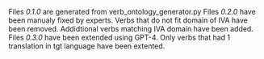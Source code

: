Files *0.1.0* are generated from verb_ontology_generator.py
Files *0.2.0* have been manualy fixed by experts. Verbs that do not fit domain of IVA have been removed. Addidtional verbs matching IVA domain have been added.
Files *0.3.0* have been extended using GPT-4. Only verbs that had 1 translation in tgt language have been extented.
